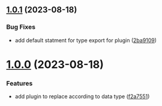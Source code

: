 ## [1.0.1](https://github.com/mato533/rollup-plugin-typed-dotenv/compare/v1.0.0...v1.0.1) (2023-08-18)

### Bug Fixes

- add default statment for type export for plugin ([2ba9109](https://github.com/mato533/rollup-plugin-typed-dotenv/commit/2ba9109013bb603cccb1e08190e905fac2eee06c))

# [1.0.0](https://github.com/mato533/rollup-plugin-typed-dotenv/compare/f2a7551b0c59d39d21eda542d0e5e4cf880e5007...v1.0.0) (2023-08-18)

### Features

- add plugin to replace according to data type ([f2a7551](https://github.com/mato533/rollup-plugin-typed-dotenv/commit/f2a7551b0c59d39d21eda542d0e5e4cf880e5007))

